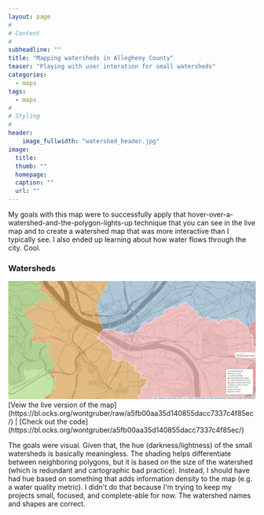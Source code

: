 ```yaml
---
layout: page
#
# Content
#
subheadline: ""
title: "Mapping watersheds in Allegheny County"
teaser: "Playing with user interation for small watersheds"
categories:
  - maps
tags:
  - maps
#
# Styling
#
header:
    image_fullwidth: "watershed_header.jpg"
image:
  title: 
  thumb: ""
  homepage: 
  caption: ""
  url: ""
---
```


My goals with this map were to successfully apply that hover-over-a-watershed-and-the-polygon-lights-up technique that you can see in the live map and to create a watershed map that was more interactive than I typically see. I also ended up learning about how water flows through the city. Cool.

### Watersheds
<img src="/images/inPost_watershed_image.jpg" class="img-responsive">
[Veiw the live version of the map](https://bl.ocks.org/wontgruber/raw/a5fb00aa35d140855dacc7337c4f85ec/) |
[Check out the code](https://bl.ocks.org/wontgruber/a5fb00aa35d140855dacc7337c4f85ec/)
 
The goals were visual. Given that, the hue (darkness/lightness) of the small watersheds is basically meaningless. The shading helps differentiate between neighboring polygons, but it is based on the size of the watershed (which is redundant and cartographic bad practice). Instead, I should have had hue based on something that adds information density to the map (e.g. a water quality metric). I didn't do that because I'm trying to keep my projects small, focused, and complete-able for now. The watershed names and shapes are correct. 




